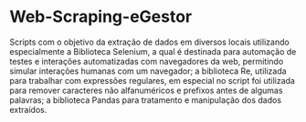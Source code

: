 # Web-Scraping-eGestor

Scripts com o objetivo da extração de dados em diversos locais utilizando especialmente a Biblioteca Selenium, a qual é destinada para automação de testes e interações automatizadas com navegadores da web, permitindo simular interações humanas com um navegador; a biblioteca Re, utilizada para trabalhar com expressões regulares, em especial no script foi utilizada para remover caracteres não alfanuméricos e prefixos antes de algumas palavras; a biblioteca Pandas para tratamento e manipulação dos dados extraídos.
